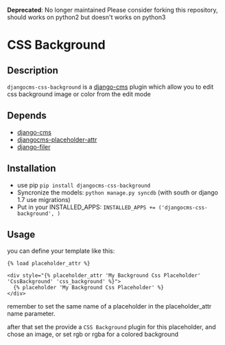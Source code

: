 **Deprecated**: No longer maintained
Please consider forking this repository, should works on python2 but doesn't works on python3

# CSS Background

## Description

`djangocms-css-background` is a [django-cms](https://github.com/divio/django-cms) plugin which allow you to edit css background image or color from the edit mode

## Depends

- [django-cms](https://github.com/divio/django-cms)
- [djangocms-placeholder-attr](https://github.com/WnP/cms_placeholder_attr)
- [django-filer](https://github.com/stefanfoulis/django-filer)


## Installation

* use pip `pip install djangocms-css-background`
* Syncronize the models: `python manage.py syncdb` (with south or django 1.7 use migrations)
* Put in your INSTALLED_APPS: `INSTALLED_APPS += ('djangocms-css-background', )`


## Usage

you can define your template like this:

```django
{% load placeholder_attr %}

<div style="{% placeholder_attr 'My Background Css Placeholder' 'CssBackground' 'css_background' %}">
  {% placeholder 'My Background Css Placeholder' %}
</div>
```

remember to set the same name of a placeholder in the placeholder_attr name parameter.

after that set the provide a `CSS Background` plugin for this placeholder, and chose an image, or set rgb or rgba for a colored background
